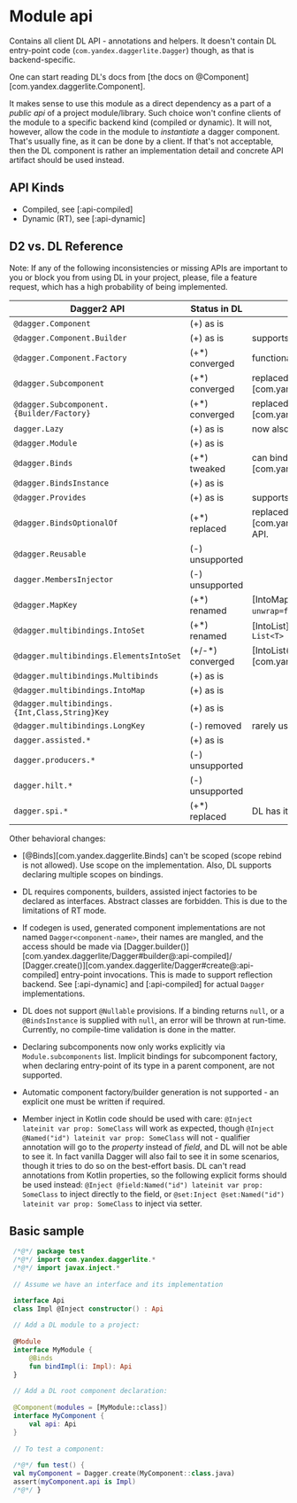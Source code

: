 # Module api

Contains all client DL API - annotations and helpers. It doesn't contain DL entry-point code
(`com.yandex.daggerlite.Dagger`) though, as that is backend-specific.

One can start reading DL's docs from [the docs on @Component][com.yandex.daggerlite.Component].

It makes sense to use this module as a direct
dependency as a part of a _public api_ of a project module/library. Such choice won't confine clients of the module
to a specific backend kind (compiled or dynamic). It will not, however, allow the code in the module to
_instantiate_ a dagger component. That's usually fine, as it can be done by a client. If that's not acceptable, then
the DL component is rather an implementation detail and concrete API artifact should be used instead.

## API Kinds

- Compiled, see [:api-compiled]
- Dynamic (RT), see [:api-dynamic]

## D2 vs. DL Reference

Note: If any of the following inconsistencies or missing APIs are important to you or block you from using DL in your
project, please, file a feature request, which has a high probability of being implemented.

| Dagger2 API                                   | Status in DL     | Notes                                                                           |
|-----------------------------------------------|------------------|---------------------------------------------------------------------------------|
| `@dagger.Component`                           | (+) as is        |                                                                                 |
| `@dagger.Component.Builder`                   | (+) as is        | supports factory method as well                                                 |
| `@dagger.Component.Factory`                   | (+*) converged   | functionality merged into `@Builder`                                            |
| `@dagger.Subcomponent`                        | (+*) converged   | replaced by [Component(isRoot = false)][com.yandex.daggerlite.Component]        |
| `@dagger.Subcomponent.{Builder/Factory}`      | (+*) converged   | replaced by [Component.Builder][com.yandex.daggerlite.Component.Builder]        |
| `dagger.Lazy`                                 | (+) as is        | now also extends `javax.inject.Provider`                                        |
| `@dagger.Module`                              | (+) as is        |                                                                                 |
| `@dagger.Binds`                               | (+*) tweaked     | can bind zero/multiple alternatives, see [Binds][com.yandex.daggerlite.Binds]   |
| `@dagger.BindsInstance`                       | (+) as is        |                                                                                 |
| `@dagger.Provides`                            | (+) as is        | supports conditional provision                                                  |
| `@dagger.BindsOptionalOf`                     | (+*) replaced    | replaced with [Variant][com.yandex.daggerlite.ComponentVariantDimension] API.   |
| `@dagger.Reusable`                            | (-) unsupported  |                                                                                 |
| `dagger.MembersInjector`                      | (-) unsupported  |                                                                                 |
| `@dagger.MapKey`                              | (+*) renamed     | [IntoMap.Key][com.yandex.daggerlite.IntoMap.Key], `unwrap=false` is unsupported |
| `@dagger.multibindings.IntoSet`               | (+*) renamed     | [IntoList][com.yandex.daggerlite.IntoList], now binds `List<T>`                 |
| `@dagger.multibindings.ElementsIntoSet`       | (+/-*) converged | [IntoList(flatten = true)][com.yandex.daggerlite.IntoList]                      |
| `@dagger.multibindings.Multibinds`            | (+) as is        |                                                                                 |
| `@dagger.multibindings.IntoMap`               | (+) as is        |                                                                                 |
| `@dagger.multibindings.{Int,Class,String}Key` | (+) as is        |                                                                                 |
| `@dagger.multibindings.LongKey`               | (-) removed      | rarely used, can be written by hand at zero cost.                               |
| `dagger.assisted.*`                           | (+) as is        |                                                                                 |
| `dagger.producers.*`                          | (-) unsupported  |                                                                                 |
| `dagger.hilt.*`                               | (-) unsupported  |                                                                                 |
| `dagger.spi.*`                                | (+*) replaced    | DL has its own model for SPI, see [:spi]                                        |

Other behavioral changes:

- [@Binds][com.yandex.daggerlite.Binds] can't be scoped (scope rebind is not allowed). Use scope on the implementation.
  Also, DL supports declaring multiple scopes on bindings.

- DL requires components, builders, assisted inject factories to be declared as interfaces. 
  Abstract classes are forbidden. This is due to the limitations of RT mode.

- If codegen is used, generated component implementations are not named `Dagger<component-name>`,
  their names are mangled, and the access should be made via
  [Dagger.builder()][com.yandex.daggerlite/Dagger#builder@:api-compiled]/
  [Dagger.create()][com.yandex.daggerlite/Dagger#create@:api-compiled] entry-point invocations.
  This is made to support reflection backend.
  See [:api-dynamic] and [:api-compiled] for actual `Dagger` implementations.

- DL does not support `@Nullable` provisions. If a binding returns `null`, or a `@BindsInstance` is supplied with
  `null`, an error will be thrown at run-time. Currently, no compile-time validation is done in the matter.

- Declaring subcomponents now only works explicitly via `Module.subcomponents` list.
  Implicit bindings for subcomponent factory, when declaring entry-point of its type in a parent component,
  are not supported.

- Automatic component factory/builder generation is not supported - an explicit one must be written if required.

- Member inject in Kotlin code should be used with care:
  `@Inject lateinit var prop: SomeClass` will work as expected,
  though `@Inject @Named("id") lateinit var prop: SomeClass` will not - qualifier annotation will go to the *property*
  instead of *field*, and DL will not be able to see it.
  In fact vanilla Dagger will also fail to see it in some scenarios, though it tries to do so on the best-effort basis.
  DL can't read annotations from Kotlin properties, so the following explicit forms should be used instead:
  `@Inject @field:Named("id") lateinit var prop: SomeClass` to inject directly to the field, or
  `@set:Inject @set:Named("id") lateinit var prop: SomeClass` to inject via setter.

## Basic sample

```kotlin
 /*@*/ package test
 /*@*/ import com.yandex.daggerlite.*
 /*@*/ import javax.inject.*
 
 // Assume we have an interface and its implementation 

 interface Api
 class Impl @Inject constructor() : Api
 
 // Add a DL module to a project:
 
 @Module
 interface MyModule {
     @Binds
     fun bindImpl(i: Impl): Api
 }
 
 // Add a DL root component declaration:
 
 @Component(modules = [MyModule::class])
 interface MyComponent {
     val api: Api
 }
 
 // To test a component:
 
 /*@*/ fun test() {
 val myComponent = Dagger.create(MyComponent::class.java)
 assert(myComponent.api is Impl)  
 /*@*/ }

```